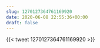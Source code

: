 ```yaml
---
slug: 1270127364761169920
date: 2020-06-08 22:55:36+00:00
draft: false
---
```


{{< tweet 1270127364761169920 >}}
